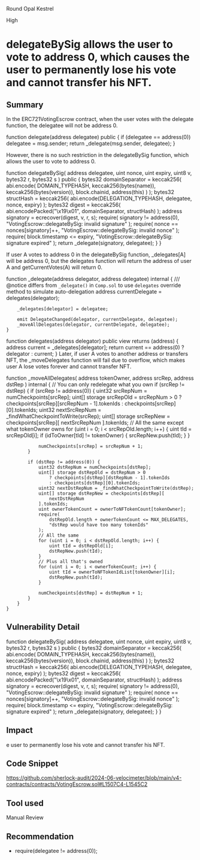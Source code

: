Round Opal Kestrel

High

# delegateBySig allows the user to vote to address 0, which causes the user to permanently lose his vote and cannot transfer his NFT.

## Summary
In the ERC721VotingEscrow contract, when the user votes with the delegate function, the delegatee will not be address 0.

   function delegate(address delegatee) public {
        if (delegatee == address(0)) delegatee = msg.sender;
        return _delegate(msg.sender, delegatee);
    }

However, there is no such restriction in the delegateBySig function, which allows the user to vote to address 0.


 function delegateBySig(
        address delegatee,
        uint nonce,
        uint expiry,
        uint8 v,
        bytes32 r,
        bytes32 s
    ) public {
        bytes32 domainSeparator = keccak256(
            abi.encode(
                DOMAIN_TYPEHASH,
                keccak256(bytes(name)),
                keccak256(bytes(version)),
                block.chainid,
                address(this)
            )
        );
        bytes32 structHash = keccak256(
            abi.encode(DELEGATION_TYPEHASH, delegatee, nonce, expiry)
        );
        bytes32 digest = keccak256(
            abi.encodePacked("\x19\x01", domainSeparator, structHash)
        );
        address signatory = ecrecover(digest, v, r, s);
        require(
            signatory != address(0),
            "VotingEscrow::delegateBySig: invalid signature"
        );
        require(
            nonce == nonces[signatory]++,
            "VotingEscrow::delegateBySig: invalid nonce"
        );
        require(
            block.timestamp <= expiry,
            "VotingEscrow::delegateBySig: signature expired"
        );
        return _delegate(signatory, delegatee);
    }
}

If user A votes to address 0 in the delegateBySig function, _delegates[A] will be address 0, but the delegates function will return the address of user A and getCurrentVotes(A) will return 0.

function _delegate(address delegator, address delegatee) internal {
        /// @notice differs from `_delegate()` in `Comp.sol` to use `delegates` override method to simulate auto-delegation
        address currentDelegate = delegates(delegator);

        _delegates[delegator] = delegatee;

        emit DelegateChanged(delegator, currentDelegate, delegatee);
        _moveAllDelegates(delegator, currentDelegate, delegatee);
    }

  function delegates(address delegator) public view returns (address) {
        address current = _delegates[delegator];
        return current == address(0) ? delegator : current;
    }
Later, if user A votes to another address or transfers NFT, the _moveDelegates function will fail due to overflow, which makes user A lose votes forever and cannot transfer NFT.

function _moveAllDelegates(
        address tokenOwner,
        address srcRep,
        address dstRep
    ) internal {
        // You can only redelegate what you own
        if (srcRep != dstRep) {
            if (srcRep != address(0)) {
                uint32 srcRepNum = numCheckpoints[srcRep];
                uint[] storage srcRepOld = srcRepNum > 0
                    ? checkpoints[srcRep][srcRepNum - 1].tokenIds
                    : checkpoints[srcRep][0].tokenIds;
                uint32 nextSrcRepNum = _findWhatCheckpointToWrite(srcRep);
                uint[] storage srcRepNew = checkpoints[srcRep][
                    nextSrcRepNum
                ].tokenIds;
                // All the same except what tokenOwner owns
                for (uint i = 0; i < srcRepOld.length; i++) {
                    uint tId = srcRepOld[i];
                    if (idToOwner[tId] != tokenOwner) {
                        srcRepNew.push(tId);
                    }
                }

                numCheckpoints[srcRep] = srcRepNum + 1;
            }

            if (dstRep != address(0)) {
                uint32 dstRepNum = numCheckpoints[dstRep];
                uint[] storage dstRepOld = dstRepNum > 0
                    ? checkpoints[dstRep][dstRepNum - 1].tokenIds
                    : checkpoints[dstRep][0].tokenIds;
                uint32 nextDstRepNum = _findWhatCheckpointToWrite(dstRep);
                uint[] storage dstRepNew = checkpoints[dstRep][
                    nextDstRepNum
                ].tokenIds;
                uint ownerTokenCount = ownerToNFTokenCount[tokenOwner];
                require(
                    dstRepOld.length + ownerTokenCount <= MAX_DELEGATES,
                    "dstRep would have too many tokenIds"
                );
                // All the same
                for (uint i = 0; i < dstRepOld.length; i++) {
                    uint tId = dstRepOld[i];
                    dstRepNew.push(tId);
                }
                // Plus all that's owned
                for (uint i = 0; i < ownerTokenCount; i++) {
                    uint tId = ownerToNFTokenIdList[tokenOwner][i];
                    dstRepNew.push(tId);
                }

                numCheckpoints[dstRep] = dstRepNum + 1;
            }
        }
    }



## Vulnerability Detail
 function delegateBySig(
        address delegatee,
        uint nonce,
        uint expiry,
        uint8 v,
        bytes32 r,
        bytes32 s
    ) public {
        bytes32 domainSeparator = keccak256(
            abi.encode(
                DOMAIN_TYPEHASH,
                keccak256(bytes(name)),
                keccak256(bytes(version)),
                block.chainid,
                address(this)
            )
        );
        bytes32 structHash = keccak256(
            abi.encode(DELEGATION_TYPEHASH, delegatee, nonce, expiry)
        );
        bytes32 digest = keccak256(
            abi.encodePacked("\x19\x01", domainSeparator, structHash)
        );
        address signatory = ecrecover(digest, v, r, s);
        require(
            signatory != address(0),
            "VotingEscrow::delegateBySig: invalid signature"
        );
        require(
            nonce == nonces[signatory]++,
            "VotingEscrow::delegateBySig: invalid nonce"
        );
        require(
            block.timestamp <= expiry,
            "VotingEscrow::delegateBySig: signature expired"
        );
        return _delegate(signatory, delegatee);
    }
}
## Impact
e user to permanently lose his vote and cannot transfer his NFT.
## Code Snippet
https://github.com/sherlock-audit/2024-06-velocimeter/blob/main/v4-contracts/contracts/VotingEscrow.sol#L1507C4-L1545C2
## Tool used

Manual Review

## Recommendation
+ require(delegatee != address(0));